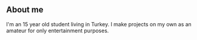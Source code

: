 ## About me

I'm an 15 year old student living in Turkey. I make projects on my own as an amateur for only entertainment purposes.
